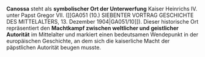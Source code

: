 
**Canossa** steht als **symbolischer Ort der Unterwerfung** Kaiser Heinrichs IV. unter Papst Gregor VII. ([[GA051 (10.) SIEBENTER VORTRAG GESCHICHTE DES MITTELALTERS, 13. Dezember 1904|GA051/10]]). Dieser historische Ort repräsentiert den **Machtkampf zwischen weltlicher und geistlicher Autorität** im Mittelalter und markiert einen bedeutsamen Wendepunkt in der europäischen Geschichte, an dem sich die kaiserliche Macht der päpstlichen Autorität beugen musste.
